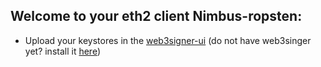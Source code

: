 ## Welcome to your eth2 client Nimbus-ropsten:

- Upload your keystores in the [web3signer-ui](http://ui.web3signer-ropsten.dappnode?signer_url=http://web3signer.web3signer-ropsten.dappnode:9000) (do not have web3singer yet? install it [here](http://my.dappnode/#/installer/web3signer-ropsten.dnp.dappnode.eth))

